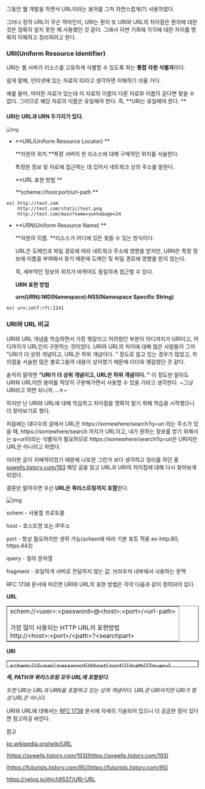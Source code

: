 그동안 웹 개발을 하면서 URL이라는 용어를 그저 자연스럽게(?) 사용하였다.

그러나 정작 URL이 무슨 약자인지, URI는 뭔지 또 URI와 URL의 차이점은 뭔지에 대한 것은 정확히 알지 못한 채 사용했던 것 같다. 그래서 이번 기회에 각각에 대한 차이를 명확히 이해하고 정리하려고 한다.

### **URI(Uniform Resource Identifier)**

URI는 웹 서버가 리소스를 고유하게 식별할 수 있도록 하는 **통합 자원 식별자**이다.

쉽게 말해, 인터넷에 있는 자료의 ID라고 생각하면 이해하기 쉬울 거다.

예를 들어, 어떠한 자료가 있는데 이 자료의 이름이 다른 자료와 이름이 같다면 찾을 수 없다. 그러므로 해당 자료의 이름은 유일해야 한다. 즉, **URI는 유일해야 한다. **

#### **URI는 URL과 URN 두가지가 있다.**

<img src="https://blog.kakaocdn.net/dn/zbafq/btq4rzyE2Gn/6j1CvDXUvKA0823LrcBld0/img.png" alt="img" style="zoom:80%;" />

-   **URL(Uniform Resource Locator) **
    
    **자원의 위치.**특정 서버의 한 리소스에 대해 구체적인 위치를 서술한다.  
    
    특정한 정보 및 자료에 접근하는 데 있어서 네트워크 상의 주소를 말한다.  
    
    **URL 표현 방법  **
    
    **scheme://host:port/url-path **

```
ex) http://test.com
    http://test.com/static/test.png
    http://test.com/main?name=yunha&age=24
```

-   **URN(Uniform Resource Name) ** 
    
    **자원의 이름. **리소스가 어디에 있든 찾을 수 있는 방식이다.   
    
    URL은 도메인과 파일 경로에 따라 네트워크 주소에 영향을 받지만, URN은 특정 정보에 이름을 부여해서 찾기 때문에 도메인 및 파일 경로에 영향을 받지 않는다.  
    
    즉, 세부적인 정보의 위치가 바뀌어도 동일하게 접근할 수 있다.  
    
    **URN 표현 방법**  
    
    **urn(URN):NID(Namespace):NSS(Namespace Specific String)**

```
ex) urn:ietf:rfc:2141

```

### **URI와 URL 비교**

URI와 URL 개념을 학습하면서 가장 헷갈리고 어려웠던 부분이 어디까지가 URI이고, 어디까지가 URL인지 구분하는 것이었다. URI와 URL의 차이에 대해 많은 사람들이 그저 "URI가 더 상위 개념이고, URL은 하위 개념이다. " 정도로 알고 있는 경우가 많았고, 차이점을 서술한 많은 블로그들의 내용이 상이했기 때문에 더더욱 헷갈렸던 것 같다. 

솔직히 말하면 **"URI가 더 상위 개념이고, URL은 하위 개념이다. "** 이 정도만 알아도 URI와 URL이란 용어를 적당히 구분해가면서 사용할 수 있을 거라고 생각한다. ~그냥 URI라고 하면 되니까....ㅎ~

하지만 난 URI와 URL에 대해 학습하고 차이점을 명확히 알기 위해 학습을 시작했으니 더 찾아보기로 했다. 

처음에는 대다수의 글에서 URL은 https://somewhere/search?q=uri 라는 주소가 있을 때, https://somewhere/search 까지가 URL이고, 내가 원하는 정보를 얻기 위해서는 q=url이라는 식별자가 필요하므로 https://somewhere/search?q=uri은 URI지만 URL은 아니라고 하였다. 

이러한 글이 지배적이었기 때문에 나또한 그런가 보다 생각하고 정리를 하던 중  [sowells.tistory.com/193](https://sowells.tistory.com/193) 해당 글을 읽고 URL과 URI의 차이점에 대해 다시 찾아보게 되었다. 

결론만 말하자면 우선 **URL은 쿼리스트링까지 포함**한다.



![img](https://blog.kakaocdn.net/dn/ciLyVF/btq4spJng9g/NAGcv6d1LNRbWXnmF1c4sk/img.png)

schem - 사용할 프로토콜

host - 호스트명 또는 IP주소

port - 항상 필요하지만 생략 가능(schem에 따라 기본 포트 적용 ex-http:80, https:443)

query - 질의 문자열

fragment - 유일하게 서버로 전달하지 않는 값. 브라우저 내부에서 사용하는 문맥

RFC 1738 문서에 따르면 URI와 URL의 표현 방법은 각각 다음과 같이 정의되어 있다.

**URL**

<table style="border-collapse: collapse; width: 100%;" border="1"><tbody><tr><td style="width: 100%;">schem://&lt;user&gt;:&lt;password&gt;@&lt;host&gt;:&lt;port&gt;/&lt;url-path&gt;<br><br>가장 많이 사용되는 HTTP URL의 표현방법<br>http://&lt;host&gt;:&lt;port&gt;/&lt;path&gt;?&lt;searchpart&gt;</td></tr></tbody></table>

**URI**

<table style="border-collapse: collapse; width: 100%; height: 17px;" border="1"><tbody><tr style="height: 17px;"><td style="width: 100%; height: 17px;">schem:[//[user[:password]@host[:port]][/path][?query][#fragment]</td></tr></tbody></table>

_**즉, PATH와 쿼리스트링 모두 URL에 포함된다.**_

_또한 URI는 URL과 URN을 포함하고 있는 상위 개념이다. URL은 URI이지만 URI가 항상 URL은 아니다._

URI와 URL에 대해서는 [RFC 1738](https://tools.ietf.org/html/rfc1738#section-3.1) 문서에 자세히 기술되어 있으니 더 궁금한 점이 있다면 참고하길 바란다.

참고

[ko.wikipedia.org/wiki/URL](https://ko.wikipedia.org/wiki/URL)

[https://sowells.tistory.com/193](https://sowells.tistory.com/193)

[https://futurists.tistory.com/95](https://futurists.tistory.com/95)

https://velog.io/@jch9537/URI-URL